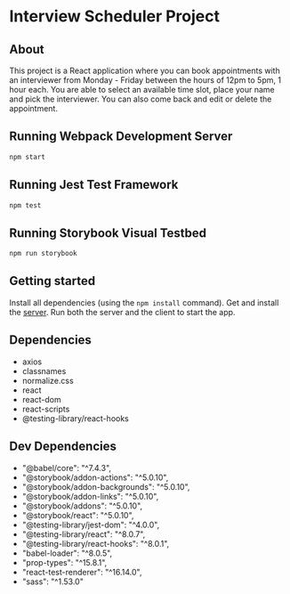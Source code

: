 # Interview Scheduler Project

## About
This project is a React application where you can book appointments with an interviewer from Monday - Friday between the hours of 12pm to 5pm, 1 hour each. You are able to select an available time slot, place your name and pick the interviewer. You can also come back and edit or delete the appointment. 


## Running Webpack Development Server

```sh
npm start
```

## Running Jest Test Framework

```sh
npm test
```

## Running Storybook Visual Testbed

```sh
npm run storybook
```


## Getting started 
Install all dependencies (using the `npm install` command).
Get and install the [server](https://github.com/lighthouse-labs/scheduler-api "scheduler-api server").
Run both the server and the client to start the app.

## Dependencies
- axios
- classnames
- normalize.css
- react
- react-dom
- react-scripts
- @testing-library/react-hooks

## Dev Dependencies
  - "@babel/core": "^7.4.3",
  - "@storybook/addon-actions": "^5.0.10",
  - "@storybook/addon-backgrounds": "^5.0.10",
  - "@storybook/addon-links": "^5.0.10",
  - "@storybook/addons": "^5.0.10",
  - "@storybook/react": "^5.0.10",
  - "@testing-library/jest-dom": "^4.0.0",
  - "@testing-library/react": "^8.0.7",
  - "@testing-library/react-hooks": "^8.0.1",
  - "babel-loader": "^8.0.5",
  - "prop-types": "^15.8.1",
  - "react-test-renderer": "^16.14.0",
  - "sass": "^1.53.0"
